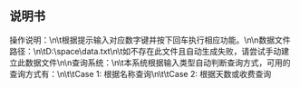 ﻿## 说明书
操作说明：\n\t根据提示输入对应数字键并按下回车执行相应功能。\n\n数据文件路径：\n\tD:\\space\\data.txt\n\t如不存在此文件且自动生成失败，请尝试手动建立此数据文件\n\n查询系统：\n\t本系统根据输入类型自动判断查询方式，可用的查询方式有：\n\t\tCase 1: 根据名称查询\n\t\tCase 2: 根据天数或收费查询